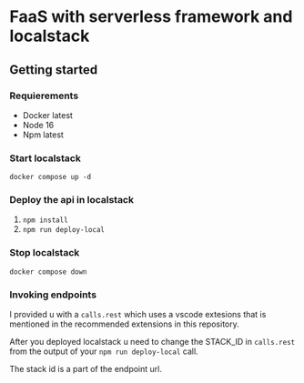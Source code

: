 # FaaS with serverless framework and localstack 

## Getting started

### Requierements

- Docker latest
- Node 16
- Npm latest

### Start localstack

`docker compose up -d`

### Deploy the api in localstack

1. `npm install`
2. `npm run deploy-local`

### Stop localstack

`docker compose down`

### Invoking endpoints

I provided u with a `calls.rest` which uses a vscode extesions that is mentioned in the recommended extensions in this repository.

After you deployed localstack u need to change the STACK_ID in `calls.rest` from the output of your `npm run deploy-local` call.

The stack id is a part of the endpoint url.
